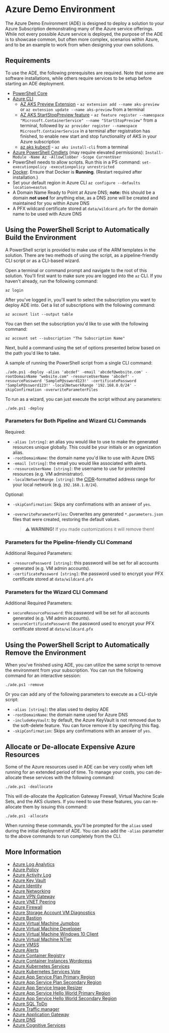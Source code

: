 # Azure Demo Environment

The Azure Demo Environment (ADE) is designed to deploy a solution to your Azure
Subscription demonstrating many of the Azure service offerings. While not every
possible Azure service is deployed, the purpose of the ADE is to showcase
common, but often more complex, scenarios within Azure, and to be an example to
work from when designing your own solutions.

## Requirements

To use the ADE, the following prerequisites are required. Note that some are
software installations, while others require services to be setup before
starting an ADE deployment.

- [PowerShell Core](https://docs.microsoft.com/en-us/powershell/scripting/install/installing-powershell?view=powershell-7)
- [Azure CLI](https://docs.microsoft.com/en-us/cli/azure/install-azure-cli?view=azure-cli-latest)
  - [AZ AKS Preview Extension](https://docs.microsoft.com/en-us/azure/aks/start-stop-cluster) -
    `az extension add --name aks-preview` or
    `az extension update --name aks-preview` from a terminal
  - [AZ AKS StartStopPreview feature](https://docs.microsoft.com/en-us/azure/aks/start-stop-cluster#register-the-startstoppreview-preview-feature) -
    `az feature register --namespace "Microsoft.ContainerService" --name "StartStopPreview"`
    from a terminal, followed by
    `az provider register --namespace Microsoft.ContainerService` in a terminal
    after registration has finished, to enable new start and stop functionality
    of AKS in your Azure subscription
  - [az aks kubectl](https://docs.microsoft.com/en-us/cli/azure/aks?view=azure-cli-latest#az_aks_install_cli) -
    `az aks install-cli` from a terminal
- [Azure PowerShell Cmdlets](https://docs.microsoft.com/en-us/powershell/azure/install-az-ps)
  (may require elevated permissions):
  `Install-Module -Name Az -AllowClobber -Scope CurrentUser`
- PowerShell needs to allow scripts. Run this in a PS command:
  `set-executionpolicy -executionpolicy unrestricted`
- [Docker](https://docs.docker.com/get-docker/). Ensure that Docker is **Running**. (Restart required after installation.)
- Set your default region in Azure CLI
  `az configure --defaults location=eastus`
- A Domain Name Ready to Point at Azure DNS; **note:** this should be a domain
  **not used** for anything else, as a DNS zone will be created and maintained
  for you within Azure DNS
- A PFX wildcard certificate stored at `data/wildcard.pfx` for the domain name
  to be used with Azure DNS

## Using the PowerShell Script to Automatically Build the Environment

A PowerShell script is provided to make use of the ARM templates in the
solution. There are two methods of using the script, as a pipeline-friendly CLI
script or as a CLI-based wizard.

Open a terminal or command prompt and navigate to the root of this solution.
You'll first want to make sure you are logged into the `az` CLI. If you haven't
already, run the following command:

`az login`

After you've logged in, you'll want to select the subscription you want to
deploy ADE into. Get a list of subscriptions with the following command:

`az account list --output table`

You can then set the subscription you'd like to use with the following command:

`az account set --subscription "The Subscription Name"`

Next, build a command using the set of options presented below based on the path
you'd like to take.

A sample of running the PowerShell script from a single CLI command:

`./ade.ps1 -deploy -alias 'abcdef' -email 'abcdef@website.com' -rootDomainName "website.com" -resourceUserName 'abcdef' -resourcePassword 'SampleP@ssword123!' -certificatePassword 'SampleP@ssword123!' -localNetworkRange '192.168.0.0/24' -skipConfirmation -overwriteParameterFiles`

To run as a wizard, you can just execute the script without any parameters:

`./ade.ps1 -deploy`

### Parameters for Both Pipeline and Wizard CLI Commands

Required:

- `-alias [string]`: an alias you would like to use to make the generated
  resources unique globally. This could be your initials or an organization
  alias.
- `-rootDomainName`: the domain name you'd like to use with Azure DNS
- `-email [string]`: the email you would like associated with alerts.
- `-resourceUserName [string]`: the username to use for protected resources
  (e.g. VM administrator).
- `-localNetworkRange [string]`: the
  [CIDR](https://en.wikipedia.org/wiki/Classless_Inter-Domain_Routing)-formatted
  address range for your local network (e.g. `192.168.1.0/24`).

Optional:

- `-skipConfirmation`: Skips any confirmations with an answer of `yes`.
- `-overwriteParameterFiles`: Overwrites any generated `*.parameters.json` files
  that were created, restoring the default values.

  > **:warning: WARNING!** If you made customizations it will remove them!

### Parameters for the Pipeline-friendly CLI Command

Additional Required Parameters:

- `-resourcePassword [string]`: this password will be set for all accounts
  generated (e.g. VM admin accounts).
- `-certificatePassword [string]`: the password used to encrypt your PFX
  certificate stored at `data/wildcard.pfx`

### Parameters for the Wizard CLI Command

Additional Required Parameters:

- `secureResourcePassword`: this password will be set for all accounts generated
  (e.g. VM admin accounts).
- `secureCertificatePassword`: the password used to encrypt your PFX certificate
  stored at `data/wildcard.pfx`

## Using the PowerShell Script to Automatically Remove the Environment

When you've finished using ADE, you can utilize the same script to remove the
environment from your subscription. You can run the following command for an
interactive session:

`./ade.ps1 -remove`

Or you can add any of the following parameters to execute as a CLI-style script:

- `-alias [string]`: the alias used to deploy ADE
- `-rootDomainName`: the domain name used for Azure DNS
- `-includeKeyVault`: by default, the Azure KeyVault is not removed due to the
  soft-delete feature. You can force remove it by specifying this flag.
- `-skipConfirmation`: Skips any confirmations with an answer of `yes`.

## Allocate or De-allocate Expensive Azure Resources

Some of the Azure resources used in ADE can be very costly when left running for
an extended period of time. To manage your costs, you can de-allocate these
services with the following command:

`./ade.ps1 -deallocate`

This will de-allocate the Application Gateway Firewall, Virtual Machine Scale
Sets, and the AKS clusters. If you need to use these features, you can
re-allocate them by issuing this command:

`./ade.ps1 -allocate`

When running these commands, you'll be prompted for the `alias` used during the
initial deployment of ADE. You can also add the `-alias` parameter to the above
commands to run completely from the CLI.

## More Information

- [Azure Log Analytics](./deployments/azure_log_analytics/azure_log_analytics.md)
- [Azure Policy](./deployments/azure_policy/azure_policy.md)
- [Azure Activity Log](./deployments/azure_activity_log/azure_activity_log.md)
- [Azure Key Vault](./deployments/azure_key_vault/azure_key_vault.md)
- [Azure Identity](./deployments/azure_identity/azure_identity.md)
- [Azure Networking](./deployments/azure_networking/azure_networking.md)
- [Azure VPN Gateway](./deployments/azure_vpn_gateway/azure_vpn_gateway.md)
- [Azure VNET Peering](./deployments/azure_vnet_peering/azure_vnet_peering.md)
- [Azure Firewall](./deployments/azure_firewall/azure_firewall.md)
- [Azure Storage Account VM Diagnostics](./deployments/azure_storage_account_vm_diagnostics/azure_storage_account_vm_diagnostics.md)
- [Azure Bastion](./deployments/azure_bastion/azure_bastion/azure_bastion.md)
- [Azure Virtual Machine Jumpbox](./deployments/azure_virtual_machine_jumpbox/azure_virtual_machine_jumpbox.md)
- [Azure Virtual Machine Developer](./deployments/azure_virtual_machine_developer/azure_virtual_machine_developer.md)
- [Azure Virtual Machine Windows 10 Client](./deployments/azure_virtual_machine_windows_10_client/azure_virtual_machine_windows_10_client.md)
- [Azure Virtual Machine NTier](./deployments/azure_virtual_machine_ntier/azure_virtual_machine_ntier.md)
- [Azure VMSS](./deployments/azure_vmss/azure_vmss.md)
- [Azure Alerts](./deployments/azure_alerts/azure_alerts.md)
- [Azure Container Registry](./deployments/azure_container_registry/azure_container_registry.md)
- [Azure Container Instances Wordpress](./deployments/azure_container_instances_wordpress/azure_container_instances_wordpress.md)
- [Azure Kubernetes Services](./deployments/azure_kubernetes_services/azure_kubernetes_services.md)
- [Azure Kubernetes Services Vote](./deployments/azure_kubernetes_services_vote/azure_kubernetes_services_vote.md)
- [Azure App Service Plan Primary Region](./deployments/azure_app_service_plan_primary_region/azure_app_service_plan_primary_region.md)
- [Azure App Service Plan Secondary Region](./deployments/azure_app_service_plan_secondary_region/azure_app_service_plan_secondary_region.md)
- [Azure App Service Image Resizer](./deployments/azure_app_service_imageresizer/azure_app_service_imageresizer.md)
- [Azure App Service Hello World Primary Region](./deployments/azure_app_service_helloworld_primary_region/azure_app_service_helloworld_primary_region.md)
- [Azure App Service Hello World Secondary Region](./deployments/azure_app_service_helloworld_secondary_region/azure_app_service_helloworld_secondary_region.md)
- [Azure SQL ToDo](./deployments/azure_sql_todo/azure_sql_todo.md)
- [Azure Traffic manager](./deployments/azure_traffic_manager/azure_traffic_manager.md)
- [Azure Application Gateway](./deployments/azure_application_gateway/azure_application_gateway.md)
- [Azure DNS](./deployments/azure_dns/azure_dns.md)
- [Azure Cognitive Services](./deployments/azure_cognitive_services/azure_cognitive_services.md)
